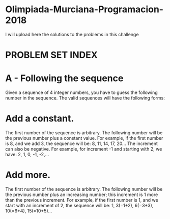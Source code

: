 # Olimpiada-Murciana-Programacion-2018
I will upload here the solutions to the problems in this challenge

# PROBLEM SET INDEX
# A - Following the sequence
Given a sequence of 4 integer numbers, you have to guess the following number in the sequence. The valid sequences will have the    following forms:
  # Add a constant.
  The first number of the sequence is arbitrary. The following number will be the previous number plus a constant value. For example, if the first number is 8, and we add 3, the sequence will be: 8, 11, 14, 17, 20... The increment can also be negative. For example, for increment -1 and starting with 2, we have: 2, 1, 0, -1, -2,...
  # Add more.
  The first number of the sequence is arbitrary. The following number will be the previous number plus an increasing number; this increment is 1 more than the previous increment. For example, if the first number is 1, and we start with an increment of 2, the sequence will be: 1, 3(=1+2), 6(=3+3), 10(=6+4), 15(=10+5)...
